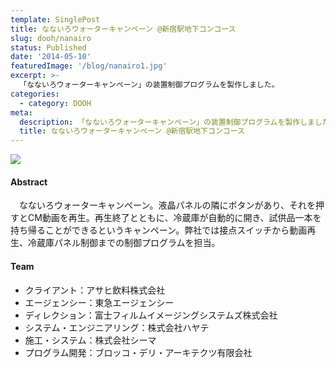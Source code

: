 ```yaml
---
template: SinglePost
title: なないろウォーターキャンペーン @新宿駅地下コンコース
slug: dooh/nanairo
status: Published
date: '2014-05-10'
featuredImage: '/blog/nanairo1.jpg'
excerpt: >-
  「なないろウォーターキャンペーン」の装置制御プログラムを製作しました。
categories:
  - category: DOOH
meta:
  description: 「なないろウォーターキャンペーン」の装置制御プログラムを製作しました。
  title: なないろウォーターキャンペーン @新宿駅地下コンコース
---
```


![](/blog/nanairo1.jpg)

#### Abstract

　なないろウォーターキャンペーン。液晶パネルの隣にボタンがあり、それを押すとCM動画を再生。再生終了とともに、冷蔵庫が自動的に開き、試供品一本を持ち帰ることができるというキャンペーン。弊社では接点スイッチから動画再生、冷蔵庫パネル制御までの制御プログラムを担当。

#### Team

- クライアント：アサヒ飲料株式会社
- エージェンシー：東急エージェンシー
- ディレクション：富士フィルムイメージングシステムズ株式会社
- システム・エンジニアリング：株式会社ハヤテ
- 施工・システム：株式会社シーマ
- プログラム開発：ブロッコ・デリ・アーキテクツ有限会社
